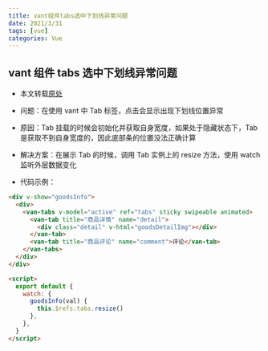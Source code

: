 ```yaml
---
title: vant组件tabs选中下划线异常问题
date: 2021/3/31
tags: [vue]
categories: Vue
---
```


## vant 组件 tabs 选中下划线异常问题

- 本文转载[原处](https://my.oschina.net/jamesview/blog/4997187)

- 问题：在使用 vant 中 Tab 标签，点击会显示出现下划线位置异常
- 原因：Tab 挂载的时候会初始化并获取自身宽度，如果处于隐藏状态下，Tab 是获取不到自身宽度的，因此底部条的位置没法正确计算
- 解决方案：在展示 Tab 的时候，调用 Tab 实例上的 resize 方法，使用 watch 监听外层数据变化

- 代码示例：

```html
<div v-show="goodsInfo">
  <div>
    <van-tabs v-model="active" ref="tabs" sticky swipeable animated>
      <van-tab title="商品详情" name="detail">
        <div class="detail" v-html="goodsDetailImg"></div>
      </van-tab>
      <van-tab title="商品评论" name="comment">评论</van-tab>
    </van-tabs>
  </div>
</div>

<script>
  export default {
    watch: {
      goodsInfo(val) {
        this.$refs.tabs.resize()
      },
    },
  }
</script>
```
